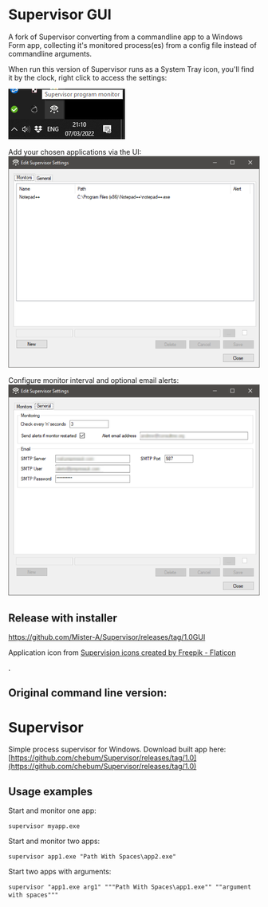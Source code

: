 # Supervisor GUI
A fork of Supervisor converting from a commandline app to a Windows Form app, collecting it's monitored process(es) from a config file instead of commandline arguments.

When run this version of Supervisor runs as a System Tray icon, you'll find it by the clock, right click to access the settings:

![Systray Icon Image](https://github.com/Mister-A/Supervisor/blob/master/Docs/systrayicon.png?raw=true)

Add your chosen applications via the UI:
![Configure Monitors](https://github.com/Mister-A/Supervisor/blob/master/Docs/AddAppsUI.png?raw=true)

Configure monitor interval and optional email alerts:
![Configure Monitors](https://github.com/Mister-A/Supervisor/blob/master/Docs/SettingsUI.png?raw=true)

## Release with installer
https://github.com/Mister-A/Supervisor/releases/tag/1.0GUI

Application icon from <a href="https://www.flaticon.com/free-icons/supervision" title="supervision icons">Supervision icons created by Freepik - Flaticon</a>


.
## Original command line version:
# Supervisor
Simple process supervisor for Windows. Download built app here: [https://github.com/chebum/Supervisor/releases/tag/1.0](https://github.com/chebum/Supervisor/releases/tag/1.0)

## Usage examples
Start and monitor one app:

	supervisor myapp.exe
                
Start and monitor two apps:

	supervisor app1.exe "Path With Spaces\app2.exe"

Start two apps with arguments:

	supervisor "app1.exe arg1" """Path With Spaces\app1.exe"" ""argument with spaces"""
